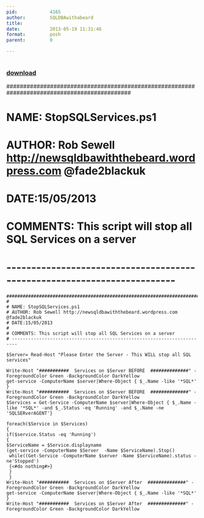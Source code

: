 ```yaml
---
pid:            4165
author:         SQLDBAwithabeard
title:          
date:           2013-05-19 11:31:46
format:         posh
parent:         0

---
```


# 

### [download](//scripts/4165.ps1)

#############################################################################################
#
# NAME: StopSQLServices.ps1
# AUTHOR: Rob Sewell http://newsqldbawiththebeard.wordpress.com @fade2blackuk
# DATE:15/05/2013
#
# COMMENTS: This script will stop all SQL Services on a server
# ------------------------------------------------------------------------


```posh
#############################################################################################
#
# NAME: StopSQLServices.ps1
# AUTHOR: Rob Sewell http://newsqldbawiththebeard.wordpress.com @fade2blackuk
# DATE:15/05/2013
#
# COMMENTS: This script will stop all SQL Services on a server
# ------------------------------------------------------------------------

$Server= Read-Host "Please Enter the Server - This WILL stop all SQL services"

Write-Host "###########  Services on $Server BEFORE  ##############" -ForegroundColor Green -BackgroundColor DarkYellow
get-service -ComputerName $server|Where-Object { $_.Name -like '*SQL*' }
Write-Host "###########  Services on $Server BEFORE  ##############" -ForegroundColor Green -BackgroundColor DarkYellow
$Services = Get-Service -ComputerName $server|Where-Object { $_.Name -like '*SQL*' -and $_.Status -eq 'Running' -and $_.Name -ne 'SQLSERverAGENT'}

foreach($Service in $Services)
{
if($service.Status -eq 'Running')
{
$ServiceName = $Service.displayname
(get-service -ComputerName $Server  -Name $ServiceName).Stop()
 while((Get-Service -ComputerName $server -Name $ServiceName).status -ne'Stopped')
 {<#do nothing#>}
 }
 }
Write-Host "###########  Services on $Server After  ##############" -ForegroundColor Green -BackgroundColor DarkYellow
get-service -ComputerName $server|Where-Object { $_.Name -like '*SQL*' }
Write-Host "###########  Services on $Server After  ##############" -ForegroundColor Green -BackgroundColor DarkYellow
 

```
